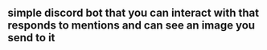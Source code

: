 ## simple discord bot that you can interact with that responds to mentions and can see an image you send to it
